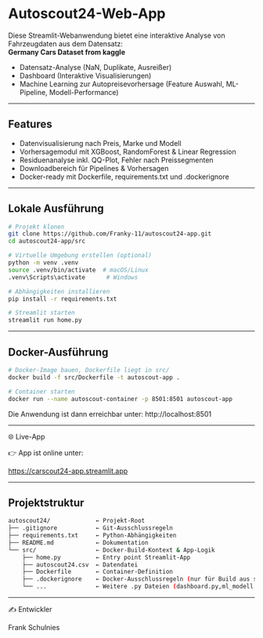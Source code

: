 # Autoscout24-Web-App

Diese Streamlit-Webanwendung bietet eine interaktive Analyse von Fahrzeugdaten 
aus dem Datensatz:   
**Germany Cars Dataset from kaggle** 
* Datensatz-Analyse (NaN, Duplikate, Ausreißer)
* Dashboard (Interaktive Visualisierungen) 
* Machine Learning zur Autopreisevorhersage (Feature Auswahl, ML-Pipeline, Modell-Performance)


---

##  Features

- Datenvisualisierung nach Preis, Marke und Modell
- Vorhersagemodul mit XGBoost, RandomForest & Linear Regression
- Residuenanalyse inkl. QQ-Plot, Fehler nach Preissegmenten
- Downloadbereich für Pipelines & Vorhersagen
- Docker-ready mit Dockerfile, requirements.txt und .dockerignore


---

##  Lokale Ausführung

```bash
# Projekt klonen
git clone https://github.com/Franky-11/autoscout24-app.git
cd autoscout24-app/src

# Virtuelle Umgebung erstellen (optional)
python -m venv .venv
source .venv/bin/activate  # macOS/Linux
.venv\Scripts\activate      # Windows

# Abhängigkeiten installieren
pip install -r requirements.txt

# Streamlit starten
streamlit run home.py


```
---

##  Docker-Ausführung

```bash
# Docker-Image bauen, Dockerfile liegt in src/
docker build -f src/Dockerfile -t autoscout-app .

# Container starten
docker run --name autoscout-container -p 8501:8501 autoscout-app
```
Die Anwendung ist dann erreichbar unter:  http://localhost:8501

---

🌐 Live-App  

👉 App ist online unter:

https://carscout24-app.streamlit.app


---

##  Projektstruktur

```bash
autoscout24/             ← Projekt-Root 
├── .gitignore           ← Git-Ausschlussregeln
├── requirements.txt     ← Python-Abhängigkeiten
├── README.md            ← Dokumentation
└── src/                 ← Docker-Build-Kontext & App-Logik
    ├── home.py          ← Entry point Streamlit-App
    ├── autoscout24.csv  ← Datendatei
    ├── Dockerfile       ← Container-Definition
    ├── .dockerignore    ← Docker-Ausschlussregeln (nur für Build aus src/)
    └── ...              ← Weitere .py Dateien (dashboard.py,ml_modell.py etc...)
```

---
✍️ Entwickler

Frank Schulnies 